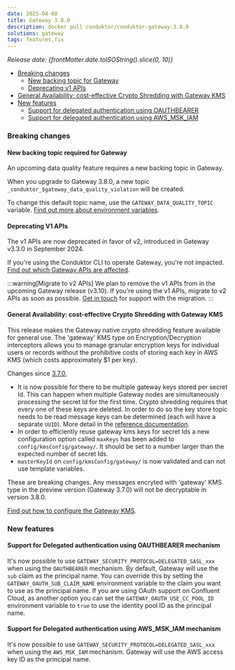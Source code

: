 ```yaml
---
date: 2025-04-08
title: Gateway 3.8.0
description: docker pull conduktor/conduktor-gateway:3.8.0
solutions: gateway
tags: features,fix
---
```


*Release date: {frontMatter.date.toISOString().slice(0, 10)}*

- [Breaking changes](#breaking-changes)
   - [New backing topic for Gateway](#new-backing-topic-required-for-gateway)
   - [Deprecating v1 APIs](#deprecating-v1-apis)
- [General Availability: cost-effective Crypto Shredding with Gateway KMS](#general-availability-cost-effective-crypto-shredding-with-gateway-kms)
- [New features](#new-features)
   - [Support for delegated authentication using OAUTHBEARER](support-for-delegated-authentication-using-oauthbearer-mechanism) 
   - [Support for delegated authentication using AWS_MSK_IAM](support-for-delegated-authentication-using-aws_msk_iam-mechanism)



### Breaking changes

#### New backing topic required for Gateway
An upcoming data quality feature requires a new backing topic in Gateway.

When you upgrade to Gateway 3.8.0, a new topic `_conduktor_$gateway_data_quality_violation` will be created.

To change this default topic name, use the `GATEWAY_DATA_QUALITY_TOPIC` variable. [Find out more about environment variables](https://docs.conduktor.io/gateway/configuration/env-variables/#topics-names).

#### Deprecating V1 APIs
The v1 APIs are now deprecated in favor of v2, introduced in Gateway v3.3.0 in September 2024.  

If you're using the Conduktor CLI to operate Gateway, you're not impacted. [Find out which Gateway APIs are affected](https://developers.conduktor.io/?product=gateway&version=3.6.1&gatewayApiVersion=v1).

:::warning[Migrate to v2 APIs]
We plan to remove the v1 APIs from in the upcoming Gateway release (v3.10). If you're using the v1 APIs, migrate to v2 APIs as soon as possible. [Get in touch](https://support.conduktor.io/hc/en-gb/requests/new?ticket_form_id=17438363566609) for support with the migration.
:::

#### General Availability: cost-effective Crypto Shredding with Gateway KMS

This release makes the Gateway native crypto shredding feature available for general use. The 'gateway' KMS type on Encryption/Decryption interceptors allows you to manage granular encryption keys for individual users or records without the prohibitive costs of storing each key in AWS KMS (which costs approximately $1 per key).

Changes since [3.7.0](/changelog/#preview-feature-introducing-cost-effective-crypto-shredding-with-gateway-kms),
* It is now possible for there to be multiple gateway keys stored per secret Id. This can happen when multiple Gateway nodes are simultaneously processing the secret Id for the first time. Crypto shredding requires that every one of these keys are deleted. In order to do so the key store topic needs to be read message keys can be determined (each will have a separate `UUID`). More detail in the [reference documentation](/gateway/interceptors/data-security/encryption/encryption-configuration/#crypto-shredding).
* In order to efficiently reuse gateway kms keys for secret Ids a new configuration option called `maxKeys` has been added to `config/kmsConfig/gateway/`. It should be set to a number larger than the expected number of secret Ids.
* `masterKeyId` on `config/kmsConfig/gateway/` is now validated and can not use template variables.

These are breaking changes. Any messages encryted with 'gateway' KMS type in the preview version (Gateway 3.7.0) will not be decryptable in version 3.8.0.

[Find out how to configure the Gateway KMS](/gateway/interceptors/data-security/encryption/encryption-configuration#gateway-kms).

### New features

#### Support for Delegated authentication using OAUTHBEARER mechanism 
It's now possible to use `GATEWAY_SECURITY_PROTOCOL=DELEGATED_SASL_xxx` when using the `OAUTHBEARER` mechanism.
By default, Gateway will use the `sub` claim as the principal name. 
You can override this by setting the `GATEWAY_OAUTH_SUB_CLAIM_NAME` environment variable to the claim you want to use as the principal name.
If you are using OAuth support on Confluent Cloud, as another option you can set the `GATEWAY_OAUTH_USE_CC_POOL_ID` environment variable to `true` to use the identity pool ID as the principal name.

#### Support for Delegated authentication using AWS_MSK_IAM mechanism
It's now possible to use `GATEWAY_SECURITY_PROTOCOL=DELEGATED_SASL_xxx` when using the `AWS_MSK_IAM` mechanism.
Gateway will use the AWS access key ID as the principal name.
